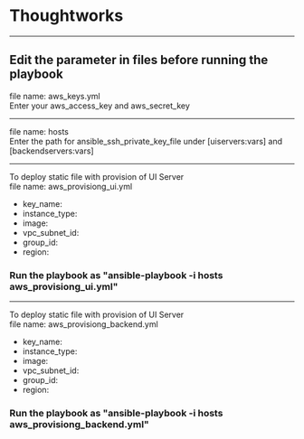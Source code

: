 # Thoughtworks
-------------------------------------------------------------------------------
## Edit the parameter in files before running the playbook

file name: aws_keys.yml\
Enter your aws_access_key and aws_secret_key

-------------------------------------------------------------------------------

file name: hosts\
Enter the path for ansible_ssh_private_key_file under [uiservers:vars] and [backendservers:vars]

-------------------------------------------------------------------------------

To deploy static file with provision of UI Server\
file name: aws_provisiong_ui.yml
- key_name:
- instance_type:
- image:
- vpc_subnet_id:
- group_id:
- region:

### Run the playbook as "ansible-playbook -i hosts aws_provisiong_ui.yml"

-------------------------------------------------------------------------------

To deploy static file with provision of UI Server\
file name: aws_provisiong_backend.yml
- key_name:
- instance_type:
- image:
- vpc_subnet_id:
- group_id:
- region:

### Run the playbook as "ansible-playbook -i hosts aws_provisiong_backend.yml"
